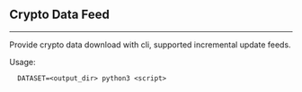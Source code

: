 ## Crypto Data Feed
---
Provide crypto data download with cli, supported incremental update feeds.

Usage:
```
  DATASET=<output_dir> python3 <script>
```